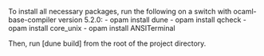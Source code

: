 
To install all necessary packages, run the following on a switch with ocaml-base-compiler version 5.2.0:
    - opam install dune
    - opam install qcheck
    - opam install core_unix
    - opam install ANSITerminal

Then, run [dune build] from the root of the project directory. 

